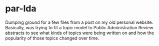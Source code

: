 # par-lda
Dumping ground for a few files from a post on my old personal website. Basically, was trying to fit a topic model to Public Administration Review abstracts to see what kinds of topics were being written on and how the popularity of those topics changed over time.
